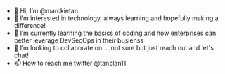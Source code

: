 - 👋 Hi, I’m @marckietan
- 👀 I’m interested in technology, always learning and hopefully making a difference!
- 🌱 I’m currently learning the basics of coding and how enterprises can better leverage DevSecOps in their busienss
- 💞️ I’m looking to collaborate on ....not sure but just reach out and let's chat!
- 📫 How to reach me twitter @tanclan11

<!---
marckietan/marckietan is a ✨ special ✨ repository because its `README.md` (this file) appears on your GitHub profile.
You can click the Preview link to take a look at your changes.
--->
